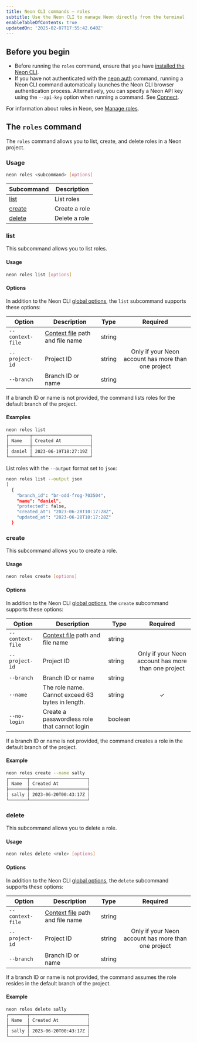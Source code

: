 ```yaml
---
title: Neon CLI commands — roles
subtitle: Use the Neon CLI to manage Neon directly from the terminal
enableTableOfContents: true
updatedOn: '2025-02-07T17:55:42.640Z'
---
```


## Before you begin

- Before running the `roles` command, ensure that you have [installed the Neon CLI](/docs/reference/cli-install).
- If you have not authenticated with the [neon auth](/docs/reference/cli-auth) command, running a Neon CLI command automatically launches the Neon CLI browser authentication process. Alternatively, you can specify a Neon API key using the `--api-key` option when running a command. See [Connect](/docs/reference/neon-cli#connect).

For information about roles in Neon, see [Manage roles](/docs/manage/roles).

## The `roles` command

The `roles` command allows you to list, create, and delete roles in a Neon project.

### Usage

```bash
neon roles <subcommand> [options]
```

| Subcommand        | Description   |
| ----------------- | ------------- |
| [list](#list)     | List roles    |
| [create](#create) | Create a role |
| [delete](#delete) | Delete a role |

### list

This subcommand allows you to list roles.

#### Usage

```bash
neon roles list [options]
```

#### Options

In addition to the Neon CLI [global options](/docs/reference/neon-cli#global-options), the `list` subcommand supports these options:

| Option           | Description                                                                                   | Type   |                      Required                       |
| ---------------- | --------------------------------------------------------------------------------------------- | ------ | :-------------------------------------------------: |
| `--context-file` | [Context file](/docs/reference/cli-set-context#using-a-named-context-file) path and file name | string |                                                     |
| `--project-id`   | Project ID                                                                                    | string | Only if your Neon account has more than one project |
| `--branch`       | Branch ID or name                                                                             | string |                                                     |

If a branch ID or name is not provided, the command lists roles for the default branch of the project.

#### Examples

```bash
neon roles list
┌────────┬──────────────────────┐
│ Name   │ Created At           │
├────────┼──────────────────────┤
│ daniel │ 2023-06-19T18:27:19Z │
└────────┴──────────────────────┘
```

List roles with the `--output` format set to `json`:

```bash
neon roles list --output json
[
  {
    "branch_id": "br-odd-frog-703504",
    "name": "daniel",
    "protected": false,
    "created_at": "2023-06-28T10:17:28Z",
    "updated_at": "2023-06-28T10:17:28Z"
  }
```

### create

This subcommand allows you to create a role.

#### Usage

```bash
neon roles create [options]
```

#### Options

In addition to the Neon CLI [global options](/docs/reference/neon-cli#global-options), the `create` subcommand supports these options:

| Option           | Description                                                                                   | Type    |                      Required                       |
| ---------------- | --------------------------------------------------------------------------------------------- | ------- | :-------------------------------------------------: |
| `--context-file` | [Context file](/docs/reference/cli-set-context#using-a-named-context-file) path and file name | string  |                                                     |
| `--project-id`   | Project ID                                                                                    | string  | Only if your Neon account has more than one project |
| `--branch`       | Branch ID or name                                                                             | string  |                                                     |
| `--name`         | The role name. Cannot exceed 63 bytes in length.                                              | string  |                       &check;                       |
| `--no-login`     | Create a passwordless role that cannot login                                                  | boolean |                                                     |

If a branch ID or name is not provided, the command creates a role in the default branch of the project.

#### Example

```bash shouldWrap
neon roles create --name sally
┌───────┬──────────────────────┐
│ Name  │ Created At           │
├───────┼──────────────────────┤
│ sally │ 2023-06-20T00:43:17Z │
└───────┴──────────────────────┘
```

### delete

This subcommand allows you to delete a role.

#### Usage

```bash
neon roles delete <role> [options]
```

#### Options

In addition to the Neon CLI [global options](/docs/reference/neon-cli#global-options), the `delete` subcommand supports these options:

| Option           | Description                                                                                   | Type   |                      Required                       |
| ---------------- | --------------------------------------------------------------------------------------------- | ------ | :-------------------------------------------------: |
| `--context-file` | [Context file](/docs/reference/cli-set-context#using-a-named-context-file) path and file name | string |                                                     |
| `--project-id`   | Project ID                                                                                    | string | Only if your Neon account has more than one project |
| `--branch`       | Branch ID or name                                                                             | string |                                                     |

If a branch ID or name is not provided, the command assumes the role resides in the default branch of the project.

#### Example

```bash shouldWrap
neon roles delete sally
┌───────┬──────────────────────┐
│ Name  │ Created At           │
├───────┼──────────────────────┤
│ sally │ 2023-06-20T00:43:17Z │
└───────┴──────────────────────┘
```

<NeedHelp/>
